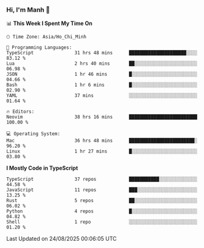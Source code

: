 ### Hi, I'm Manh 👋

<!--START_SECTION:waka-->
📊 **This Week I Spent My Time On** 

```text
🕑︎ Time Zone: Asia/Ho_Chi_Minh

💬 Programming Languages: 
TypeScript               31 hrs 48 mins      █████████████████████░░░░   83.12 % 
Lua                      2 hrs 40 mins       ██░░░░░░░░░░░░░░░░░░░░░░░   06.98 % 
JSON                     1 hr 46 mins        █░░░░░░░░░░░░░░░░░░░░░░░░   04.66 % 
Bash                     1 hr 6 mins         █░░░░░░░░░░░░░░░░░░░░░░░░   02.90 % 
YAML                     37 mins             ░░░░░░░░░░░░░░░░░░░░░░░░░   01.64 % 

🔥 Editors: 
Neovim                   38 hrs 16 mins      █████████████████████████   100.00 % 

💻 Operating System: 
Mac                      36 hrs 48 mins      ████████████████████████░   96.20 % 
Linux                    1 hr 27 mins        █░░░░░░░░░░░░░░░░░░░░░░░░   03.80 % 
```

**I Mostly Code in TypeScript** 

```text
TypeScript               37 repos            ███████████░░░░░░░░░░░░░░   44.58 % 
JavaScript               11 repos            ███░░░░░░░░░░░░░░░░░░░░░░   13.25 % 
Rust                     5 repos             ██░░░░░░░░░░░░░░░░░░░░░░░   06.02 % 
Python                   4 repos             █░░░░░░░░░░░░░░░░░░░░░░░░   04.82 % 
Shell                    1 repo              ░░░░░░░░░░░░░░░░░░░░░░░░░   01.20 % 
```




 Last Updated on 24/08/2025 00:06:05 UTC
<!--END_SECTION:waka-->
